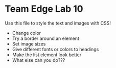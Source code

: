 Team Edge Lab 10
=================

Use this file to style the text and images with CSS!

- Change color
- Try a border around an element
- Set image sizes
- Give different fonts or colors to headings
- Make the list element look better
- What else can you do???
